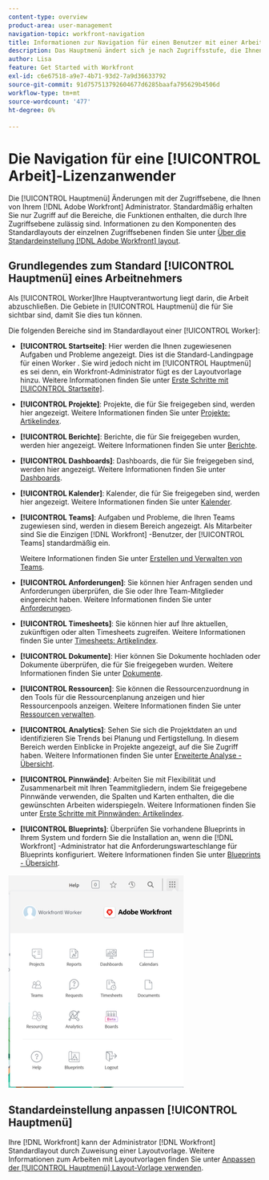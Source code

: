 ```yaml
---
content-type: overview
product-area: user-management
navigation-topic: workfront-navigation
title: Informationen zur Navigation für einen Benutzer mit einer Arbeits-Lizenz
description: Das Hauptmenü ändert sich je nach Zugriffsstufe, die Ihnen von Ihrem [!DNL Adobe Workfront] Administrator. Standardmäßig erhalten Sie nur Zugriff auf die Bereiche, die Funktionen enthalten, die durch Ihre Zugriffsebene zulässig sind.
author: Lisa
feature: Get Started with Workfront
exl-id: c6e67518-a9e7-4b71-93d2-7a9d36633792
source-git-commit: 91d757513792604677d6285baafa795629b4506d
workflow-type: tm+mt
source-wordcount: '477'
ht-degree: 0%

---
```


# Die Navigation für eine [!UICONTROL Arbeit]-Lizenzanwender

Die [!UICONTROL Hauptmenü] Änderungen mit der Zugriffsebene, die Ihnen von Ihrem [!DNL Adobe Workfront] Administrator. Standardmäßig erhalten Sie nur Zugriff auf die Bereiche, die Funktionen enthalten, die durch Ihre Zugriffsebene zulässig sind. Informationen zu den Komponenten des Standardlayouts der einzelnen Zugriffsebenen finden Sie unter [Über die Standardeinstellung [!DNL Adobe Workfront] layout](../../../administration-and-setup/customize-workfront/use-layout-templates/about-the-default-wf-layout.md).

## Grundlegendes zum Standard [!UICONTROL Hauptmenü] eines Arbeitnehmers

Als [!UICONTROL Worker]Ihre Hauptverantwortung liegt darin, die Arbeit abzuschließen. Die Gebiete in [!UICONTROL Hauptmenü] die für Sie sichtbar sind, damit Sie dies tun können.

Die folgenden Bereiche sind im Standardlayout einer [!UICONTROL Worker]:

* **[!UICONTROL Startseite]**: Hier werden die Ihnen zugewiesenen Aufgaben und Probleme angezeigt. Dies ist die Standard-Landingpage für einen Worker . Sie wird jedoch nicht im [!UICONTROL Hauptmenü] es sei denn, ein Workfront-Administrator fügt es der Layoutvorlage hinzu.  Weitere Informationen finden Sie unter [Erste Schritte mit [!UICONTROL Startseite]](../../../workfront-basics/using-home/using-the-home-area/get-started-with-home.md).

* **[!UICONTROL Projekte]**: Projekte, die für Sie freigegeben sind, werden hier angezeigt. Weitere Informationen finden Sie unter [Projekte: Artikelindex](../../../manage-work/projects/projects-overview.md).

* **[!UICONTROL Berichte]**: Berichte, die für Sie freigegeben wurden, werden hier angezeigt. Weitere Informationen finden Sie unter [Berichte](../../../reports-and-dashboards/reports/reports-overview.md).

* **[!UICONTROL Dashboards]**: Dashboards, die für Sie freigegeben sind, werden hier angezeigt. Weitere Informationen finden Sie unter [Dashboards](../../../reports-and-dashboards/dashboards/dashboards-overview.md).

* **[!UICONTROL Kalender]**: Kalender, die für Sie freigegeben sind, werden hier angezeigt. Weitere Informationen finden Sie unter [Kalender](../../../reports-and-dashboards/reports/calendars/calendars.md).

* **[!UICONTROL Teams]**: Aufgaben und Probleme, die Ihren Teams zugewiesen sind, werden in diesem Bereich angezeigt. Als Mitarbeiter sind Sie die Einzigen [!DNL Workfront] -Benutzer, der [!UICONTROL Teams] standardmäßig ein.

  Weitere Informationen finden Sie unter [Erstellen und Verwalten von Teams](../../../people-teams-and-groups/create-and-manage-teams/create-and-mange-teams.md).

* **[!UICONTROL Anforderungen]**: Sie können hier Anfragen senden und Anforderungen überprüfen, die Sie oder Ihre Team-Mitglieder eingereicht haben. Weitere Informationen finden Sie unter [Anforderungen](../../../manage-work/requests/requests-overview.md).

* **[!UICONTROL Timesheets]**: Sie können hier auf Ihre aktuellen, zukünftigen oder alten Timesheets zugreifen. Weitere Informationen finden Sie unter [Timesheets: Artikelindex](../../../timesheets/timesheets-all.md).

* **[!UICONTROL Dokumente]**: Hier können Sie Dokumente hochladen oder Dokumente überprüfen, die für Sie freigegeben wurden. Weitere Informationen finden Sie unter [Dokumente](../../../documents/documents-overview.md).

* **[!UICONTROL Ressourcen]**: Sie können die Ressourcenzuordnung in den Tools für die Ressourcenplanung anzeigen und hier Ressourcenpools anzeigen. Weitere Informationen finden Sie unter [Ressourcen verwalten](../../../resource-mgmt/manage-resources.md).

* **[!UICONTROL Analytics]**: Sehen Sie sich die Projektdaten an und identifizieren Sie Trends bei Planung und Fertigstellung. In diesem Bereich werden Einblicke in Projekte angezeigt, auf die Sie Zugriff haben. Weitere Informationen finden Sie unter [Erweiterte Analyse - Übersicht](../../../enhanced-analytics/enhanced-analytics-overview.md).

* **[!UICONTROL Pinnwände]**: Arbeiten Sie mit Flexibilität und Zusammenarbeit mit Ihren Teammitgliedern, indem Sie freigegebene Pinnwände verwenden, die Spalten und Karten enthalten, die die gewünschten Arbeiten widerspiegeln. Weitere Informationen finden Sie unter [Erste Schritte mit Pinnwänden: Artikelindex](../../../agile/get-started-with-boards/get-started-with-boards.md).

* **[!UICONTROL Blueprints]**: Überprüfen Sie vorhandene Blueprints in Ihrem System und fordern Sie die Installation an, wenn die [!DNL Workfront] -Administrator hat die Anforderungswarteschlange für Blueprints konfiguriert. Weitere Informationen finden Sie unter [Blueprints - Übersicht](../../../administration-and-setup/blueprints/blueprints-overview.md).

![](assets/worker-main-menu-350x426.png)

## Standardeinstellung anpassen [!UICONTROL Hauptmenü]

Ihre [!DNL Workfront] kann der Administrator [!DNL Workfront] Standardlayout durch Zuweisung einer Layoutvorlage. Weitere Informationen zum Arbeiten mit Layoutvorlagen finden Sie unter  [Anpassen der [!UICONTROL Hauptmenü] Layout-Vorlage verwenden](../../../administration-and-setup/customize-workfront/use-layout-templates/customize-main-menu.md).
